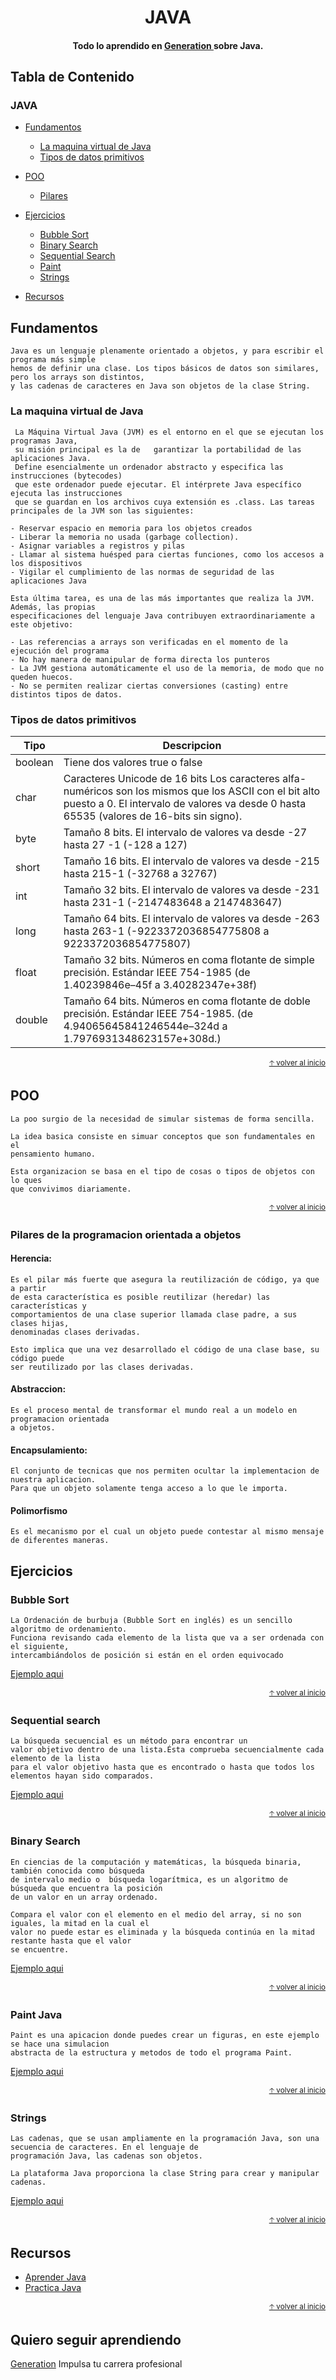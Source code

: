 <h1 align="center">
  JAVA
</h1>

<h4 align="center"> Todo lo aprendido en  <a href="https://mexico.generation.org/" target="_blank"> Generation </a> sobre Java.</h4>

## Tabla de Contenido

### JAVA

- [Fundamentos](#fundamentos)
  - [La maquina virtual de Java](#la-maquina-virtual-de-java)
  - [Tipos de datos primitivos](#tipos-de-datos-primitivos)

- [POO](#poo)
  - [Pilares](#Pilares-de-la-programacion-orientada-a-objetos)

- [Ejercicios](#ejercicios)
  - [Bubble Sort](#bubble-sort)
  - [Binary Search](#binary-search)
  - [Sequential Search](#sequential-search)
  - [Paint](#Paint-Java)
  - [Strings](#Strings)

- [Recursos](#recursos)

## Fundamentos 

    Java es un lenguaje plenamente orientado a objetos, y para escribir el programa más simple 
    hemos de definir una clase. Los tipos básicos de datos son similares, pero los arrays son distintos, 
    y las cadenas de caracteres en Java son objetos de la clase String.
    
 ### La maquina virtual de Java
 
     La Máquina Virtual Java (JVM) es el entorno en el que se ejecutan los programas Java, 
     su misión principal es la de   garantizar la portabilidad de las aplicaciones Java. 
     Define esencialmente un ordenador abstracto y especifica las instrucciones (bytecodes) 
     que este ordenador puede ejecutar. El intérprete Java específico ejecuta las instrucciones 
     que se guardan en los archivos cuya extensión es .class. Las tareas principales de la JVM son las siguientes:
     
    - Reservar espacio en memoria para los objetos creados
    - Liberar la memoria no usada (garbage collection).
    - Asignar variables a registros y pilas
    - Llamar al sistema huésped para ciertas funciones, como los accesos a los dispositivos
    - Vigilar el cumplimiento de las normas de seguridad de las aplicaciones Java
    
    Esta última tarea, es una de las más importantes que realiza la JVM. Además, las propias 
    especificaciones del lenguaje Java contribuyen extraordinariamente a este objetivo: 
    
    - Las referencias a arrays son verificadas en el momento de la ejecución del programa
    - No hay manera de manipular de forma directa los punteros
    - La JVM gestiona automáticamente el uso de la memoria, de modo que no queden huecos.
    - No se permiten realizar ciertas conversiones (casting) entre distintos tipos de datos.


### Tipos de datos primitivos

   
| Tipo | Descripcion |
| ----- | ---- |
| boolean | Tiene dos valores true o false |
| char | Caracteres Unicode de 16 bits  Los caracteres alfa-numéricos son los mismos que los ASCII con el bit alto puesto a 0. El intervalo de valores va desde 0 hasta 65535 (valores de 16-bits sin signo).   |
| byte |  	Tamaño 8 bits.  El intervalo de valores va desde -27 hasta 27 -1 (-128 a 127)  |
| short | Tamaño 16 bits.  El intervalo de valores va desde -215 hasta 215-1 (-32768 a 32767) |
| int | Tamaño 32 bits.  El intervalo de valores va desde -231 hasta 231-1 (-2147483648 a 2147483647)  |
| long | Tamaño 64 bits. El intervalo de valores va desde -263 hasta  263-1 (-9223372036854775808 a 9223372036854775807)  |
| float |  	Tamaño 32 bits. Números en coma flotante de simple precisión. Estándar IEEE 754-1985  (de 1.40239846e–45f a 3.40282347e+38f)  |
| double |  	Tamaño 64 bits. Números en coma flotante de doble precisión. Estándar IEEE 754-1985. (de 4.94065645841246544e–324d  a 1.7976931348623157e+308d.) |

<div align="right">
  <small><a href="#tabla-de-contenido">🡡 volver al inicio</a></small>
</div>

## POO
    La poo surgio de la necesidad de simular sistemas de forma sencilla. 

    La idea basica consiste en simuar conceptos que son fundamentales en el 
    pensamiento humano. 

    Esta organizacion se basa en el tipo de cosas o tipos de objetos con lo ques 
    que convivimos diariamente.
    
<div align="right">
  <small><a href="#tabla-de-contenido">🡡 volver al inicio</a></small>
</div>

### Pilares de la programacion orientada a objetos

#### Herencia: 

    Es el pilar más fuerte que asegura la reutilización de código, ya que a partir 
    de esta característica es posible reutilizar (heredar) las características y 
    comportamientos de una clase superior llamada clase padre, a sus clases hijas, 
    denominadas clases derivadas. 
    
    Esto implica que una vez desarrollado el código de una clase base, su código puede 
    ser reutilizado por las clases derivadas.

#### Abstraccion: 

    Es el proceso mental de transformar el mundo real a un modelo en programacion orientada 
    a objetos.

#### Encapsulamiento:

    El conjunto de tecnicas que nos permiten ocultar la implementacion de nuestra aplicacion.
    Para que un objeto solamente tenga acceso a lo que le importa.
            
#### Polimorfismo
                
    Es el mecanismo por el cual un objeto puede contestar al mismo mensaje de diferentes maneras.

## Ejercicios

### Bubble Sort

    La Ordenación de burbuja (Bubble Sort en inglés) es un sencillo algoritmo de ordenamiento. 
    Funciona revisando cada elemento de la lista que va a ser ordenada con el siguiente, 
    intercambiándolos de posición si están en el orden equivocado

  [Ejemplo aqui](https://github.com/UrielMendozaG/Bubble-Sort)
  
  <div align="right">
  <small><a href="#tabla-de-contenido">🡡 volver al inicio</a></small>
</div>
  
### Sequential search

    La búsqueda secuencial es un método para encontrar un 
    valor objetivo dentro de una lista.Ésta comprueba secuencialmente cada elemento de la lista 
    para el valor objetivo hasta que es encontrado o hasta que todos los elementos hayan sido comparados.

  [Ejemplo aqui](https://github.com/UrielMendozaG/Sequential-Search)
  
  <div align="right">
  <small><a href="#tabla-de-contenido">🡡 volver al inicio</a></small>
</div>
  
### Binary Search

    En ciencias de la computación y matemáticas, la búsqueda binaria, también conocida como búsqueda 
    de intervalo medio o  búsqueda logarítmica, es un algoritmo de búsqueda que encuentra la posición 
    de un valor en un array ordenado.
    
    Compara el valor con el elemento en el medio del array, si no son iguales, la mitad en la cual el 
    valor no puede estar es eliminada y la búsqueda continúa en la mitad restante hasta que el valor 
    se encuentre. 
    
   [Ejemplo aqui](https://github.com/UrielMendozaG/Binary-Search)
   
<div align="right">
  <small><a href="#tabla-de-contenido">🡡 volver al inicio</a></small>
</div>

### Paint Java

    Paint es una apicacion donde puedes crear un figuras, en este ejemplo se hace una simulacion 
    abstracta de la estructura y metodos de todo el programa Paint.

[Ejemplo aqui](https://github.com/UrielMendozaG/Paint-Java)

<div align="right">
  <small><a href="#tabla-de-contenido">🡡 volver al inicio</a></small>
</div>

### Strings

    Las cadenas, que se usan ampliamente en la programación Java, son una secuencia de caracteres. En el lenguaje de 
    programación Java, las cadenas son objetos.

    La plataforma Java proporciona la clase String para crear y manipular cadenas.

[Ejemplo aqui](https://github.com/UrielMendozaG/Strings)

<div align="right">
  <small><a href="#tabla-de-contenido">🡡 volver al inicio</a></small>
</div>

## Recursos

- [Aprender Java](http://www.sc.ehu.es/sbweb/fisica/cursoJava/fundamentos/fundamentos.htm)
- [Practica Java](https://codegym.cc/)

<div align="right">
  <small><a href="#tabla-de-contenido">🡡 volver al inicio</a></small>
</div>

## Quiero seguir aprendiendo

[Generation](https://mexico.generation.org/) Impulsa tu carrera profesional
